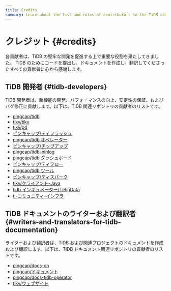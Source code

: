 ```yaml
---
title: Credits
summary: Learn about the list and roles of contributors to the TiDB community.
---
```


# クレジット {#credits}

各貢献者は、TiDB の堅牢な開発を促進する上で重要な役割を果たしてきました。 TiDB のためにコードを提出し、ドキュメントを作成し、翻訳してくださったすべての貢献者に心から感謝します。

## TiDB 開発者 {#tidb-developers}

TiDB 開発者は、新機能の開発、パフォーマンスの向上、安定性の保証、およびバグ修正に貢献します。以下は、TiDB 関連リポジトリの貢献者のリストです。

-   [pingcap/tidb](https://github.com/pingcap/tidb/graphs/contributors)
-   [tikv/tikv](https://github.com/tikv/tikv/graphs/contributors)
-   [tikv/pd](https://github.com/tikv/pd/graphs/contributors)
-   [ピンキャップ/ティフラッシュ](https://github.com/pingcap/tiflash/graphs/contributors)
-   [pingcap/tidb オペレーター](https://github.com/pingcap/tidb-operator/graphs/contributors)
-   [ピンキャップ/チップアップ](https://github.com/pingcap/tiup/graphs/contributors)
-   [pingcap/tidb-binlog](https://github.com/pingcap/tidb-binlog/graphs/contributors)
-   [pingcap/tidb ダッシュボード](https://github.com/pingcap/tidb-dashboard/graphs/contributors)
-   [ピンキャップ/ティフロー](https://github.com/pingcap/tiflow/graphs/contributors)
-   [pingcap/tidb ツール](https://github.com/pingcap/tidb-tools/graphs/contributors)
-   [ピンキャップ/ティスパーク](https://github.com/pingcap/tispark/graphs/contributors)
-   [tikv/クライアント-Java](https://github.com/tikv/client-java/graphs/contributors)
-   [tidb インキュベーター/TiBigData](https://github.com/tidb-incubator/TiBigData/graphs/contributors)
-   [ti-コミュニティ-インフラ](https://github.com/orgs/ti-community-infra/people)

## TiDB ドキュメントのライターおよび翻訳者 {#writers-and-translators-for-tidb-documentation}

ライターおよび翻訳者は、TiDB および関連プロジェクトのドキュメントを作成および翻訳します。以下は、TiDB ドキュメント関連リポジトリの貢献者のリストです。

-   [pingcap/docs-cn](https://github.com/pingcap/docs-cn/graphs/contributors)
-   [pingcap/ドキュメント](https://github.com/pingcap/docs/graphs/contributors)
-   [pingcap/docs-tidb-operator](https://github.com/pingcap/docs-tidb-operator/graphs/contributors)
-   [tikv/ウェブサイト](https://github.com/tikv/website/graphs/contributors)
